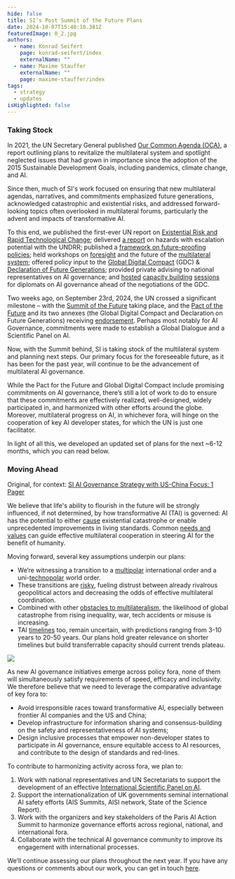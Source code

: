 ```yaml
---
hide: false
title: SI’s Post Summit of the Future Plans
date: 2024-10-07T15:40:10.381Z
featuredImage: 0_2.jpg
authors:
  - name: Konrad Seifert
    page: konrad-seifert/index
    externalName: ""
  - name: Maxime Stauffer
    externalName: ""
    page: maxime-stauffer/index
tags:
  - strategy
  - updates
isHighlighted: false
---
```

### Taking Stock

In 2021, the UN Secretary General published [Our Common Agenda (OCA)](https://www.un.org/en/common-agenda), a report outlining plans to revitalize the multilateral system and spotlight neglected issues that had grown in importance since the adoption of the 2015 Sustainable Development Goals, including pandemics, climate change, and AI. 

Since then, much of SI's work focused on ensuring that new multilateral agendas, narratives, and commitments emphasized future generations, acknowledged catastrophic and existential risks, and addressed forward-looking topics often overlooked in multilateral forums, particularly the advent and impacts of transformative AI.

To this end, we published the first-ever UN report on [Existential Risk and Rapid Technological Change](https://www.simoninstitute.ch/blog/post/existential-risk-and-rapid-technological-change-a-thematic-study-for-undrr/); delivered [a report](https://www.simoninstitute.ch/blog/post/hazards-with-escalation-potential-governing-the-drivers-of-global-and-existential-catastrophes/) on hazards with escalation potential with the UNDRR; published a [framework on future-proofing policies](https://www.simoninstitute.ch/blog/post/the-fair-framework-a-future-proofing-methodology/); held workshops on [foresight](https://www.simoninstitute.ch/blog/post/foresight-workshop-on-frontier-technologies/) and the future of the [multilateral system](https://www.simoninstitute.ch/blog/post/workshop-proceedings-future-proofing-the-multilateral-system/); offered policy input to the [Global Digital Compact](https://www.simoninstitute.ch/blog/post/response-to-the-zero-draft-of-the-global-digital-compact/) (GDC) & [Declaration of Future Generations](https://www.futureclimatecooperation.org/news/preparing-a-un-declaration-on-future-generations); provided private advising to national representatives on AI governance; and [hosted](https://www.simoninstitute.ch/blog/post/ai-governance-briefing-series-for-permanent-missions-to-the-un-in-geneva/) [capacity building](https://www.simoninstitute.ch/blog/post/training-course-on-ai-governance-for-un-missions-in-new-york/) [sessions](https://www.simoninstitute.ch/blog/post/briefing-series-on-frontier-ai-research-development-for-un-missions-in-new-york/) for diplomats on AI governance ahead of the negotiations of the GDC. 

Two weeks ago, on September 23rd, 2024, the UN crossed a significant milestone – with the [Summit of the Future](https://www.un.org/en/summit-of-the-future) taking place, and the [Pact of the Future](https://www.un.org/sites/un2.un.org/files/sotf-pact_for_the_future_adopted.pdf) and its two annexes (the Global Digital Compact and Declaration on Future Generations) receiving [endorsement](https://x.com/longtermgov/status/1839606387699052801). Perhaps most notably for AI Governance, commitments were made to establish a Global Dialogue and a Scientific Panel on AI.

Now, with the Summit behind, SI is taking stock of the multilateral system and planning next steps. Our primary focus for the foreseeable future, as it has been for the past year, will continue to be the advancement of multilateral AI governance.

While the Pact for the Future and Global Digital Compact include promising commitments on AI governance, there’s still a lot of work to do to ensure that these commitments are effectively realized, well-designed, widely participated in, and harmonized with other efforts around the globe. Moreover, multilateral progress on AI, in whichever fora, will hinge on the cooperation of key AI developer states, for which the UN is just one facilitator. 

In light of all this, we developed an updated set of plans for the next ~6-12 months, which you can read below. 

### Moving Ahead 

Original, for context: [SI AI Governance Strategy with US-China Focus: 1 Pager](https://docs.google.com/document/d/1C7O0mGl4FTZrAfrFm_TJiVT7ZvX727DkkFyxWlYtfl4/edit)

We believe that life's ability to flourish in the future will be strongly influenced, if not determined, by how transformative AI (TAI) is governed: AI has the potential to either [cause](https://www.nber.org/papers/w32980) existential catastrophe or enable unprecedented improvements in living standards. Common [needs and values](https://10billion.org/manifesto/) can guide effective multilateral cooperation in steering AI for the benefit of humanity.

Moving forward, several key assumptions underpin our plans: 

* We’re witnessing a transition to a [multipolar](https://foreignpolicy.com/2023/10/05/usa-china-multipolar-bipolar-unipolar/) international order and a uni-[technopolar](https://www.foreignaffairs.com/articles/world/ian-bremmer-big-tech-global-order) world order. 
* These transitions are [risky](https://academic.oup.com/pnasnexus/article/2/1/pgac289/6886577), fueling distrust between already rivalrous geopolitical actors and decreasing the odds of effective multilateral coordination. 
* Combined with other [obstacles to multilateralism](https://online.ucpress.edu/gp/article/4/1/68310/195239/Multilateralism-in-the-Twenty-First-Century), the likelihood of global catastrophe from rising inequality, war, tech accidents or misuse is increasing. 
* TAI [timelines](https://epochai.org/blog/literature-review-of-transformative-artificial-intelligence-timelines) too, remain uncertain, with predictions ranging from 3-10 years to 20-50 years. Our plans hold greater relevance on shorter timelines but build transferrable capacity should current trends plateau. 

![](screenshot-2024-10-07-at-17.44.44.png)

As new AI governance initiatives emerge across policy fora, none of them will simultaneously satisfy requirements of speed, efficacy and inclusivity. We therefore believe that we need to leverage the comparative advantage of key fora to:

* Avoid irresponsible races toward transformative AI, especially between frontier AI companies and the US and China;
* Develop infrastructure for information sharing and consensus-building on the safety and representativeness of AI systems;
* Design inclusive processes that empower non-developer states to participate in AI governance, ensure equitable access to AI resources, and contribute to the design of standards and red-lines. 

To contribute to harmonizing activity across fora, we plan to:

1. Work with national representatives and UN Secretariats to support the development of an effective [International Scientific Panel on AI](https://www.un.org/sites/un2.un.org/files/sotf-pact_for_the_future_adopted.pdf).
2. Support the internationalization of UK governments seminal international AI safety efforts (AIS Summits, AISI network, State of the Science Report).
3. Work with the organizers and key stakeholders of the Paris AI Action Summit to harmonize governance efforts across regional, national, and international fora.
4. Collaborate with the technical AI governance community to improve its engagement with international processes.

We’ll continue assessing our plans throughout the next year. If you have any questions or comments about our work, you can get in touch [here](https://www.simoninstitute.ch/contact/).